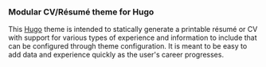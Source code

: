 ### Modular CV/Résumé theme for Hugo

This [Hugo](https://gohugo.io) theme is intended to statically generate a printable résumé or CV with support for various types of experience and information to include that can be configured through theme configuration. It is meant to be easy to add data and experience quickly as the user's career progresses.